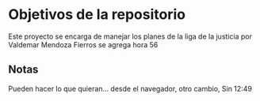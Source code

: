 # Objetivos de la repositorio

Este proyecto se encarga de manejar los planes de la liga de la justicia por Valdemar Mendoza Fierros se agrega hora 56


## Notas
Pueden hacer lo que quieran... desde el navegador, otro cambio, Sin 12:49
